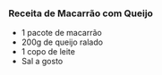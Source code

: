 ### Receita de Macarrão com Queijo

- 1 pacote de macarrão
- 200g de queijo ralado
- 1 copo de leite
- Sal a gosto

